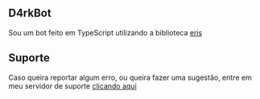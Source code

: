 ## D4rkBot
Sou um bot feito em TypeScript utilizando a biblioteca [eris](https://npmjs.com/eris)

## Suporte
Caso queira reportar algum erro, ou queira fazer uma sugestão, entre em meu servidor de suporte [clicando aqui](https://discord.gg/sT8ahteuxQ)


